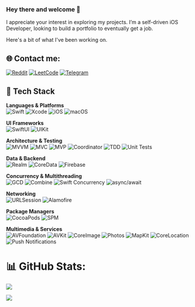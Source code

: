 ### Hey there and welcome 👋

I appreciate your interest in exploring my projects. I’m a self-driven iOS Developer, looking to build a portfolio to eventually get a job. <br/>

Here's a bit of what I've been working on.

## 🌐 Contact me:
[![Reddit](https://img.shields.io/badge/Reddit-%23FF4500.svg?style=for-the-badge&logo=Reddit&logoColor=white)](https://www.reddit.com/user/orthodoxxx_/)
[![LeetCode](https://img.shields.io/badge/LeetCode-000000?style=for-the-badge&logo=LeetCode&logoColor=#d16c06)](https://leetcode.com/orthodoxxx/)
[![Telegram](https://img.shields.io/badge/Telegram-2CA5E0?style=for-the-badge&logo=telegram&logoColor=white)](https://t.me/orthodoxxx03)

## 🧰 Tech Stack
**Languages & Platforms**  
![Swift](https://img.shields.io/badge/Swift-0A84FF?style=for-the-badge&logo=swift&logoColor=white)
![Xcode](https://img.shields.io/badge/Xcode-0A84FF?style=for-the-badge&logo=Xcode&logoColor=white)
![iOS](https://img.shields.io/badge/iOS-0A84FF?style=for-the-badge&logo=apple&logoColor=white)
![macOS](https://img.shields.io/badge/macOS-0A84FF?style=for-the-badge&logo=apple&logoColor=white)

**UI Frameworks**  
![SwiftUI](https://img.shields.io/badge/SwiftUI-0A84FF?style=for-the-badge&logo=swift&logoColor=white)
![UIKit](https://img.shields.io/badge/UIKit-0A84FF?style=for-the-badge&logo=apple&logoColor=white)

**Architecture & Testing**  
![MVVM](https://img.shields.io/badge/MVVM-0A84FF?style=for-the-badge&logoColor=white)
![MVC](https://img.shields.io/badge/MVC-0A84FF?style=for-the-badge&logoColor=white)
![MVP](https://img.shields.io/badge/MVP-0A84FF?style=for-the-badge&logoColor=white)
![Coordinator](https://img.shields.io/badge/Coordinator-0A84FF?style=for-the-badge&logoColor=white)
![TDD](https://img.shields.io/badge/TDD-0A84FF?style=for-the-badge&logoColor=white)
![Unit Tests](https://img.shields.io/badge/Unit_Tests-0A84FF?style=for-the-badge&logo=xcode&logoColor=white)

**Data & Backend**  
![Realm](https://img.shields.io/badge/Realm-0A84FF?style=for-the-badge&logo=realm&logoColor=white)
![CoreData](https://img.shields.io/badge/CoreData-0A84FF?style=for-the-badge&logo=apple&logoColor=white)
![Firebase](https://img.shields.io/badge/Firebase-0A84FF?style=for-the-badge&logo=firebase&logoColor=white)

**Concurrency & Multithreading**  
![GCD](https://img.shields.io/badge/GCD-0A84FF?style=for-the-badge&logo=apple&logoColor=white)
![Combine](https://img.shields.io/badge/Combine-0A84FF?style=for-the-badge&logo=swift&logoColor=white)
![Swift Concurrency](https://img.shields.io/badge/Swift_Concurrency-0A84FF?style=for-the-badge&logo=swift&logoColor=white)
![async/await](https://img.shields.io/badge/async/await-0A84FF?style=for-the-badge&logo=swift&logoColor=white)

**Networking**  
![URLSession](https://img.shields.io/badge/URLSession-0A84FF?style=for-the-badge&logo=swift&logoColor=white)
![Alamofire](https://img.shields.io/badge/Alamofire-0A84FF?style=for-the-badge&logo=swift&logoColor=white)

**Package Managers**  
![CocoaPods](https://img.shields.io/badge/CocoaPods-0A84FF?style=for-the-badge&logo=cocoapods&logoColor=white)
![SPM](https://img.shields.io/badge/SPM-0A84FF?style=for-the-badge&logo=swift&logoColor=white)

**Multimedia & Services**  
![AVFoundation](https://img.shields.io/badge/AVFoundation-0A84FF?style=for-the-badge&logo=apple&logoColor=white)
![AVKit](https://img.shields.io/badge/AVKit-0A84FF?style=for-the-badge&logo=apple&logoColor=white)
![CoreImage](https://img.shields.io/badge/CoreImage-0A84FF?style=for-the-badge&logo=apple&logoColor=white)
![Photos](https://img.shields.io/badge/Photos-0A84FF?style=for-the-badge&logo=apple&logoColor=white)
![MapKit](https://img.shields.io/badge/MapKit-0A84FF?style=for-the-badge&logo=apple&logoColor=white)
![CoreLocation](https://img.shields.io/badge/CoreLocation-0A84FF?style=for-the-badge&logo=apple&logoColor=white)
![Push Notifications](https://img.shields.io/badge/Push_Notifications-0A84FF?style=for-the-badge&logo=apple&logoColor=white)

# 📊 GitHub Stats:

![](https://github-readme-stats.vercel.app/api?username=dmitrii-nzrv&show_icons=true&theme=radical&include_all_commits=true&count_private=false)


![](https://quotes-github-readme.vercel.app/api?type=horizontal&theme=radical)




